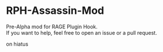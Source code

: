 # RPH-Assassin-Mod
Pre-Alpha mod for RAGE Plugin Hook.  
If you want to help, feel free to open an issue or a pull request.  

on hiatus
